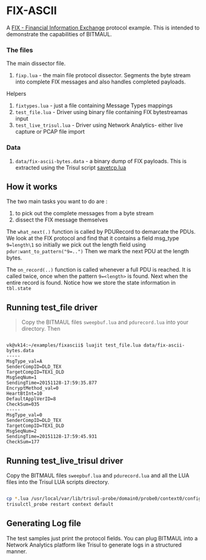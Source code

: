 FIX-ASCII
==========

A [FIX - Financial Information Exchange](https://en.wikipedia.org/wiki/Financial_Information_eXchange) protocol example. This is intended to demonstrate the capabilities of BITMAUL. 


### The files

The main dissector file.

1. `fixp.lua` - the main file protocol dissector. Segments the byte stream into complete FIX messages and also handles completed payloads. 

Helpers

1. `fixtypes.lua` - just a file containing Message Types mappings 
2. `test_file.lua` -  Driver using binary file containing FIX bytestreamas input 
3. `test_live_trisul.lua` - Driver using Network Analytics- either live capture or PCAP file import

### Data 

1. `data/fix-ascii-bytes.data` - a binary dump of FIX payloads. This is extracted using the Trisul script [savetcp.lua](https://github.com/trisulnsm/trisul-scripts/tree/master/lua/frontend_scripts/reassembly/save_payloads)

## How it works

The two main tasks you want to do are : 

 1. to pick out the complete messages from a  byte stream  
 2. dissect the FIX message themselves

The `what_next(.)` function is called by PDURecord to  demarcate the PDUs. We look at the  FIX protocol and find that it  contains a field msg_type `9=length\1` so initially we pick out the length field using `pdur:want_to_pattern("9=..")` Then we mark the next PDU at the length bytes. 

The `on_record(..)` function is called whenever a full PDU is reached. It is called twice, once when the pattern `9=<length>` is found. Next when the entire record is found. Notice how we store the state information in `tbl.state` 



## Running test_file driver

> Copy the BITMAUL files `sweepbuf.lua` and `pdurecord.lua` into your directory.  Then 

````

vk@vk14:~/examples/fixascii$ luajit test_file.lua data/fix-ascii-bytes.data  
-----
MsgType_val=A
SenderCompID=DLD_TEX
TargetCompID=TEX1_DLD
MsgSeqNum=1
SendingTime=20151128-17:59:35.877
EncryptMethod_val=0
HeartBtInt=10
DefaultApplVerID=8
CheckSum=035
-----
MsgType_val=0
SenderCompID=DLD_TEX
TargetCompID=TEX1_DLD
MsgSeqNum=2
SendingTime=20151128-17:59:45.931
CheckSum=177

````


## Running test_live_trisul driver

Copy the BITMAUL files `sweepbuf.lua` and `pdurecord.lua` and all the LUA files into the Trisul LUA scripts directory.

````sh

cp *.lua /usr/local/var/lib/trisul-probe/domain0/probe0/context0/config/local-lua 
trisulctl_probe restart context default 

````


## Generating Log file

The test samples just print the protocol fields. You can plug BITMAUL into a Network Analytics platform like Trisul to generate logs in a structured manner.


